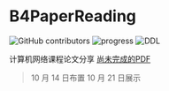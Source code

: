 # B4PaperReading

![GitHub contributors](https://img.shields.io/github/contributors/LogCreative/B4PaperReading)
![progress](https://img.shields.io/badge/progress-3.85%2F9-brightgreen)
![DDL](https://img.shields.io/badge/DDL-Oct%2021st-critical)

计算机网络课程论文分享 [尚未完成的PDF](https://logcreative.github.io/B4PaperReading/b4paperreading.pdf)

> 10 月 14 日布置  10 月 21 日展示